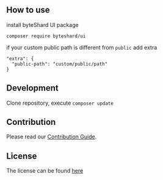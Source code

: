 ## How to use

install byteShard UI package

`composer require byteshard/ui`

if your custom public path is different from `public` add extra 
```
"extra": {
  "public-path": "custom/public/path"
}
```

## Development

Clone repository, execute `composer update`

## Contribution

Please read our [Contribution Guide](CONTRIBUTE.md).

## License

The license can be found [here](LICENSE)